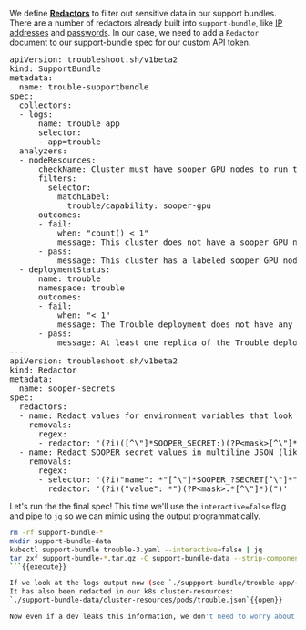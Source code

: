 We define [**Redactors**](https://troubleshoot.sh/docs/redact/redactors/) to filter out sensitive data in our support bundles.
There are a number of redactors already built into `support-bundle`, like [IP addresses](https://troubleshoot.sh/docs/redact/ip-addresses/) and [passwords](https://troubleshoot.sh/docs/redact/passwords/).
In our case, we need to add a `Redactor` document to our support-bundle spec for our custom API token.

<pre class="file" data-filename="trouble-3.yaml" data-target="replace">apiVersion: troubleshoot.sh/v1beta2
kind: SupportBundle
metadata:
  name: trouble-supportbundle
spec:
  collectors: 
  - logs:
      name: trouble app
      selector:
      - app=trouble
  analyzers:
  - nodeResources:
      checkName: Cluster must have sooper GPU nodes to run the trouble app
      filters:
        selector:
          matchLabel: 
            trouble/capability: sooper-gpu
      outcomes:
      - fail:
          when: "count() < 1"
          message: This cluster does not have a sooper GPU node and/or node-label.
      - pass:
          message: This cluster has a labeled sooper GPU node.
  - deploymentStatus:
      name: trouble
      namespace: trouble
      outcomes:
      - fail:
          when: "< 1"
          message: The Trouble deployment does not have any ready replicas.
      - pass:
          message: At least one replica of the Trouble deployment is ready.
---
apiVersion: troubleshoot.sh/v1beta2
kind: Redactor
metadata:
  name: sooper-secrets
spec:
  redactors:
  - name: Redact values for environment variables that look our SOOPER_SECRET key
    removals:
      regex:
      - redactor: '(?i)([^\"]*SOOPER_SECRET:)(?P&lt;mask&gt;[^\"]*)'
  - name: Redact SOOPER secret values in multiline JSON (like manifests)
    removals:
      regex:
      - selector: '(?i)"name": *"[^\"]*SOOPER_?SECRET[^\"]*"'
        redactor: '(?i)("value": *")(?P&lt;mask&gt;.*[^\"]*)(")'
</pre>

Let's run the the final spec!
This time we'll use the `interactive=false` flag and pipe to `jq` so we can mimic using the output programmatically.

```bash
rm -rf support-bundle-*
mkdir support-bundle-data
kubectl support-bundle trouble-3.yaml --interactive=false | jq
tar zxf support-bundle-*.tar.gz -C support-bundle-data --strip-components=1
```{{execute}}

If we look at the logs output now (see `./suppport-bundle/trouble-app/<pod id>.log`), we can see the token is redacted. 
It has also been redacted in our k8s cluster-resources: 
`./support-bundle-data/cluster-resources/pods/trouble.json`{{open}}

Now even if a dev leaks this information, we don't need to worry about transmitting it in our support bundles.
